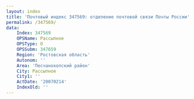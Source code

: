 ```yaml
---
layout: index
title: 'Почтовый индекс 347569: отделение почтовой связи Почты России'
permalink: /347569/
data:
    Index: 347569
    OPSName: Рассыпное
    OPSType: О
    OPSSubm: 347659
    Region: 'Ростовская область'
    Autonom: ''
    Area: 'Песчанокопский район'
    City: Рассыпное
    City1: ''
    ActDate: '20070214'
    IndexOld: ''
---
```

